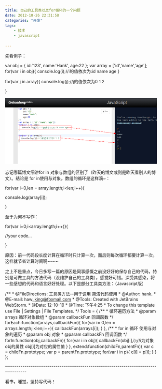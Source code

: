 ```yaml
---
title: 自己的工具类以及for循环的一个问题
date: 2012-10-26 22:31:58
categories: "开发"
tags:
	- 技术
	- javascript

---
```


先看例子：

var obj = \{
id:'123',
name:'Hank',
age:22
\};
var array = \['id','name','age'\];
for(var i in obj)\{
console.log(i);//i的值依次为:id name age
\}


for(var j in array)\{
console.log(j);//j的值依次为0 1 2


\}

![IRYQ-YERE-MFME.jpg][]


忘记哪篇博文细讲for in 对象与数组的区别了（昨天的博文或则是昨天看别人的博文）。结论是 for in使用与对象。数组的循环是这样滴~：

for(var i=0,len = array.length;i<len;i++)\{

console.log(array\[i\]);

\}

至于为何不写作：

for(var i=0;i<array.length;i++)\}\{

//your code...

\}

原因：前一代码段长度计算在循环时只计算一次，而后则每次循环都要计算一次。这样就节省计算时间啊~~~~

之上不是重点，今日多写一篇的原因是同事感慨之前没好好的保存自己的代码，特别是可做工具的方法代码（没维护自己的工具类），感觉好可惜。深受其感染，将一些感想的代码和语言好好处理。以下是部分工具类方法：（Javascript版）

/\*\*
\* @FileDirections: 工具类方法--用于调用 简洁代码使用
\* @Author: hank.
\* @E-mail: haw\_king@foxmail.com
\* @Tools: Created with JetBrains WebStorm.
\* @Date: 12-10-19
\* @Time: 下午4:25
\* To change this template use File | Settings | File Templates.
\*/
Tools = \{
/\*\*
\* 循环遍历方法
\* @param arrays 循环对象数组
\* @param callbackFun 回调函数
\*/
forEach:function(arrays,callbackFun)\{
for(var i= 0,len = arrays.length;i<len;i++)\{
callbackFun(arrays\[i\]);
\}
\},
/\*\*
\* for in 循环 使用与对象的遍历
\* @param obj 对象
\* @param callbackFn 回调函数
\*/
forIn:function(obj,callbackFn)\{
for(var i in obj)\{
callbackFn(obj\[i\],i);//i为对象obj的属性 obj\[i\]为对应的属性值
\}
\},
extend:function(childFn,parentFn)\{
var c = childFn.prototype;
var p = parentFn.prototype;
for(var i in p)\{
c\[i\] = p\[i\];
\}
\}
\};


\-----------------------------------------------------------------------------------------

看书，睡觉，坚持写代码！


[IRYQ-YERE-MFME.jpg]: static/resources/crawler/IRYQ-YERE-MFME.jpg
